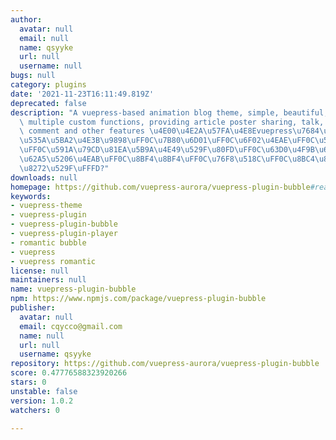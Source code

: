 ```yaml
---
author:
  avatar: null
  email: null
  name: qsyyke
  url: null
  username: null
bugs: null
category: plugins
date: '2021-11-23T16:11:49.819Z'
deprecated: false
description: "A vuepress-based animation blog theme, simple, beautiful, multi-color,\
  \ multiple custom functions, providing article poster sharing, talk, photo album,\
  \ comment and other features \u4E00\u4E2A\u57FA\u4E8Evuepress\u7684\u52A8\u6F2B\u7C7B\
  \u535A\u5BA2\u4E3B\u9898\uFF0C\u7B80\u6D01\uFF0C\u6F02\u4EAE\uFF0C\u591A\u8272\u5F69\
  \uFF0C\u591A\u79CD\u81EA\u5B9A\u4E49\u529F\u80FD\uFF0C\u63D0\u4F9B\u6587\u7AE0\u6D77\
  \u62A5\u5206\u4EAB\uFF0C\u8BF4\u8BF4\uFF0C\u76F8\u518C\uFF0C\u8BC4\u8BBA\u7B49\u7279\
  \u8272\u529F\uFFFD?"
downloads: null
homepage: https://github.com/vuepress-aurora/vuepress-plugin-bubble#readme
keywords:
- vuepress-theme
- vuepress-plugin
- vuepress-plugin-bubble
- vuepress-plugin-player
- romantic bubble
- vuepress
- vuepress romantic
license: null
maintainers: null
name: vuepress-plugin-bubble
npm: https://www.npmjs.com/package/vuepress-plugin-bubble
publisher:
  avatar: null
  email: cqycco@gmail.com
  name: null
  url: null
  username: qsyyke
repository: https://github.com/vuepress-aurora/vuepress-plugin-bubble
score: 0.47776588323920266
stars: 0
unstable: false
version: 1.0.2
watchers: 0

---
```


